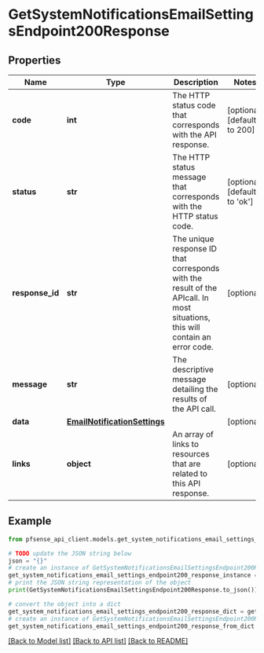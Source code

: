 # GetSystemNotificationsEmailSettingsEndpoint200Response


## Properties

Name | Type | Description | Notes
------------ | ------------- | ------------- | -------------
**code** | **int** | The HTTP status code that corresponds with the API response. | [optional] [default to 200]
**status** | **str** | The HTTP status message that corresponds with the HTTP status code. | [optional] [default to 'ok']
**response_id** | **str** | The unique response ID that corresponds with the result of the APIcall. In most situations, this will contain an error code. | [optional] 
**message** | **str** | The descriptive message detailing the results of the API call. | [optional] 
**data** | [**EmailNotificationSettings**](EmailNotificationSettings.md) |  | [optional] 
**links** | **object** | An array of links to resources that are related to this API response. | [optional] 

## Example

```python
from pfsense_api_client.models.get_system_notifications_email_settings_endpoint200_response import GetSystemNotificationsEmailSettingsEndpoint200Response

# TODO update the JSON string below
json = "{}"
# create an instance of GetSystemNotificationsEmailSettingsEndpoint200Response from a JSON string
get_system_notifications_email_settings_endpoint200_response_instance = GetSystemNotificationsEmailSettingsEndpoint200Response.from_json(json)
# print the JSON string representation of the object
print(GetSystemNotificationsEmailSettingsEndpoint200Response.to_json())

# convert the object into a dict
get_system_notifications_email_settings_endpoint200_response_dict = get_system_notifications_email_settings_endpoint200_response_instance.to_dict()
# create an instance of GetSystemNotificationsEmailSettingsEndpoint200Response from a dict
get_system_notifications_email_settings_endpoint200_response_from_dict = GetSystemNotificationsEmailSettingsEndpoint200Response.from_dict(get_system_notifications_email_settings_endpoint200_response_dict)
```
[[Back to Model list]](../README.md#documentation-for-models) [[Back to API list]](../README.md#documentation-for-api-endpoints) [[Back to README]](../README.md)


